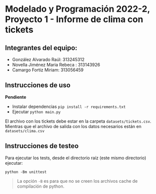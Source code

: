 # Modelado y Programación 2022-2, Proyecto 1 - Informe de clima con tickets

## Integrantes del equipo:
- González Alvarado Raúl: 313245312
- Novella Jiménez Maria Rebeca : 313143926
- Camargo Fortiz Miriam: 313056459

## Instrucciones de uso
**Pendiente**
- Instalar dependencias `pip install -r requirements.txt`
- Ejecutar `python main.py`

El archivo con los tickets debe estar en la carpeta `datasets/tickets.csv`.
Mientras que el archivo de salida con los datos necesarios están en `datasets/clima.csv`

## Instrucciones de testeo
Para ejecutar los tests, desde el directorio raíz (este
mismo directorio) ejecutar:
```
python -Bm unittest
```
> La opción `-B` es para que no se creen los archivos
cache de compilación de python.
